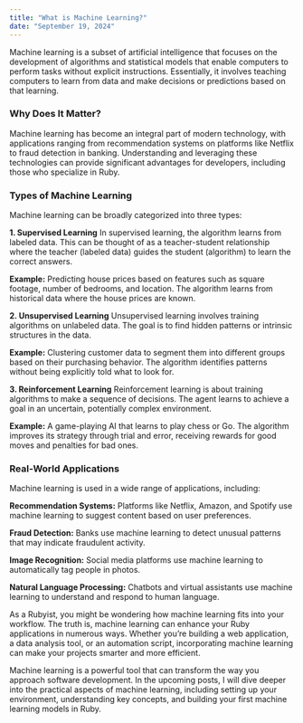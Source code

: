 ```yaml
---
title: "What is Machine Learning?"
date: "September 19, 2024"
---
```


Machine learning is a subset of artificial intelligence that focuses on the development of algorithms and statistical models that enable computers to perform tasks without explicit instructions. Essentially, it involves teaching computers to learn from data and make decisions or predictions based on that learning.

### Why Does It Matter?

Machine learning has become an integral part of modern technology, with applications ranging from recommendation systems on platforms like Netflix to fraud detection in banking. Understanding and leveraging these technologies can provide significant advantages for developers, including those who specialize in Ruby.

### Types of Machine Learning

Machine learning can be broadly categorized into three types:

**1\. Supervised Learning** In supervised learning, the algorithm learns from labeled data. This can be thought of as a teacher-student relationship where the teacher (labeled data) guides the student (algorithm) to learn the correct answers.

**Example:** Predicting house prices based on features such as square footage, number of bedrooms, and location. The algorithm learns from historical data where the house prices are known.

**2\. Unsupervised Learning** Unsupervised learning involves training algorithms on unlabeled data. The goal is to find hidden patterns or intrinsic structures in the data.

**Example:** Clustering customer data to segment them into different groups based on their purchasing behavior. The algorithm identifies patterns without being explicitly told what to look for.

**3\. Reinforcement Learning** Reinforcement learning is about training algorithms to make a sequence of decisions. The agent learns to achieve a goal in an uncertain, potentially complex environment.

**Example:** A game-playing AI that learns to play chess or Go. The algorithm improves its strategy through trial and error, receiving rewards for good moves and penalties for bad ones.

### Real-World Applications

Machine learning is used in a wide range of applications, including:

**Recommendation Systems:** Platforms like Netflix, Amazon, and Spotify use machine learning to suggest content based on user preferences.

**Fraud Detection:** Banks use machine learning to detect unusual patterns that may indicate fraudulent activity.

**Image Recognition:** Social media platforms use machine learning to automatically tag people in photos.

**Natural Language Processing:** Chatbots and virtual assistants use machine learning to understand and respond to human language.

As a Rubyist, you might be wondering how machine learning fits into your workflow. The truth is, machine learning can enhance your Ruby applications in numerous ways. Whether you’re building a web application, a data analysis tool, or an automation script, incorporating machine learning can make your projects smarter and more efficient.

Machine learning is a powerful tool that can transform the way you approach software development. In the upcoming posts, I will dive deeper into the practical aspects of machine learning, including setting up your environment, understanding key concepts, and building your first machine learning models in Ruby.